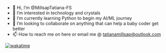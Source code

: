 - 👋 Hi, I’m @MillsapTatiana-FS
- 👀 I’m interested in technology and crystals
- 🌱 I’m currently learning Python to begin my AI/ML journey
- 💞️ I’m looking to collaborate on anything that can help a baby coder get better
- 📫 How to reach me on here or email me @ tatianamillsap@outlook.com

<!---
MillsapTatiana-FS/MillsapTatiana-FS is a ✨ special ✨ repository because its `README.md` (this file) appears on your GitHub profile.
You can click the Preview link to take a look at your changes.
--->
<a href="https://wakatime.com/badge/github/MillsapTatiana-FS/MillsapTatiana-FS">[![wakatime](https://wakatime.com/badge/user/1bf9f280-e20a-4e28-914c-e1f2e4df008a.svg)](https://wakatime.com/@1bf9f280-e20a-4e28-914c-e1f2e4df008a)</a>


